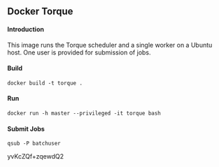 ## Docker Torque

#### Introduction

This image runs the Torque scheduler and a single worker on a Ubuntu host. One user is provided for submission of jobs.

#### Build

`docker build -t torque .`

#### Run

`docker run -h master --privileged -it torque bash`

#### Submit Jobs

`qsub -P batchuser`

yvKcZQf+zqewdQ2
